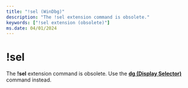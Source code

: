 ```yaml
---
title: "!sel (WinDbg)"
description: "The !sel extension command is obsolete."
keywords: ["!sel extension (obsolete)"]
ms.date: 04/01/2024
---
```


# !sel

The **!sel** extension command is obsolete. Use the [**dg (Display Selector)**](dg--display-selector-.md) command instead.
